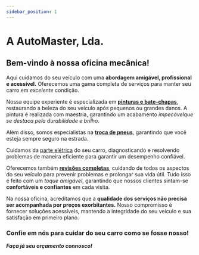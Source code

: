 ```yaml
---
sidebar_position: 1
---
```


# A AutoMaster, Lda.

## Bem-vindo à nossa oficina mecânica! 

Aqui cuidamos do seu veículo com uma **abordagem amigável, profissional e acessível.** Oferecemos uma gama completa de serviços para manter seu carro em *excelente* condição.

Nossa equipe experiente é especializada em **[pinturas e bate-chapas](https://gabriellazanin.github.io/Docusaurus/docs/tutorial-basics/create-a-blog-post)**, restaurando a beleza do seu veículo após pequenos ou grandes danos. A pintura é realizada com maestria, garantindo um acabamento _impecávelque se destaca pela durabilidade e brilho._

Além disso, somos especialistas na **[troca de pneus](https://gabriellazanin.github.io/Docusaurus/docs/tutorial-basics/create-a-document)**, garantindo que você esteja sempre seguro na estrada. 

Cuidamos da [parte elétrica](https://gabriellazanin.github.io/Docusaurus/docs/tutorial-basics/deploy-your-site) do seu carro, diagnosticando e resolvendo problemas de maneira eficiente para garantir um desempenho confiável.

Oferecemos também **[revisões completas](https://gabriellazanin.github.io/Docusaurus/docs/tutorial-basics/create-a-page)**, cuidando de todos os aspectos do seu veículo para prevenir problemas e prolongar sua vida útil. Tudo isso é feito com um _toque amigável_, garantindo que nossos clientes sintam-se **confortáveis e confiantes** em cada visita.

Na nossa oficina, acreditamos que a **qualidade dos serviços não precisa ser acompanhada por preços exorbitantes.** Nosso compromisso é fornecer soluções acessíveis, mantendo a integridade do seu veículo e sua satisfação em primeiro plano. 

### Confie em nós para cuidar do seu carro como se fosse nosso! 

**_Faça já seu orçamento connosco!_**
